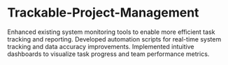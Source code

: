 # Trackable-Project-Management
Enhanced existing system monitoring tools to enable more efficient task tracking and reporting. Developed automation scripts for real-time system tracking and data accuracy improvements. Implemented intuitive dashboards to visualize task progress and team performance metrics.
